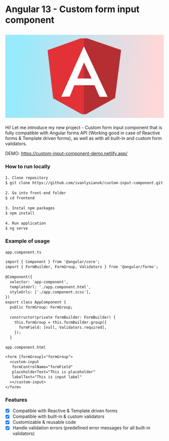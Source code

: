 # Angular 13 - Custom form input component

## ![test](src/assets/images/preview.png)

Hi! Let me introduce my new project - Custom form input component that is fully compatible with Angular forms API (Working good in case of Reactive forms & Template
driven forms), as well as with all built-in and custom form validators.

DEMO: https://custom-input-component-demo.netlify.app/

### How to run locally
```
1. Clone repository
$ git clone https://github.com/ivanlysianok/custom-input-component.git

2. Go into front-end folder
$ cd frontend

3. Instal npm packages
$ npm install

4. Run application
$ ng serve
```

### Example of usage
`app.component.ts`

```
import { Component } from '@angular/core';
import { FormBuilder, FormGroup, Validators } from '@angular/forms';

@Component({
  selector: 'app-component',
  templateUrl: './app.component.html',
  styleUrls: ['./app.component.scss'],
})
export class AppComponent {
  public formGroup: FormGroup;

  constructor(private formBuilder: FormBuilder) {
    this.formGroup = this.formBuilder.group({
      formField: [null, Validators.required],
    });
  }
```

`app.component.html`

```
<form [formGroup]="formGroup">
  <custom-input
   formControlName="formField"
   placeholderText="This is placeholder"
   labelText="This is input label"
  ></custom-input>
</form>
```

### Features
- [X] Compatible with Reactive & Template driven forms
- [X] Compatible with built-in & custom validators
- [X] Customizable & reusable code
- [X] Handle validation errors (predefined error messages for all built-in validators)
